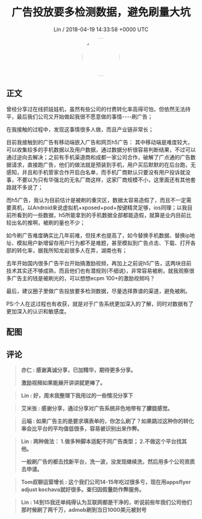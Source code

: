 <h1 align="center">广告投放要多检测数据，避免刷量大坑</h1>
<p align="center">
    <a>Lin / 2018-04-19 14:33:58 &#43;0000 UTC</a>
</p>

<div align="center">
    <img src="https://images.zsxq.com/FpGou15k1TzIyJPklbs63mKio_ub?e=1590940799&amp;token=kIxbL07-8jAj8w1n4s9zv64FuZZNEATmlU_Vm6zD:s3H09W0Zwp5fVyIXQrtw02CW3Yg=" width="100" height="100" style="border:1px solid;border-radius:50%; color:#ffffff"/>
</div>

## 正文

<div>
 
曾经分享过在线抓娃娃机，虽然有些公司的付费转化率高得可怕，但依然无法持平，最后我们公司又开始做起我很不愿意做的事情----刷广告；

在我接触的过程中，发现这事情很多人做，而且产业链非常长；

目前我接触到的广告有移动端嵌入广告和网页h5广告：
其中移动端是难度较大，可以收集较多的手机数据以及用户数据，通过数据分析很容易判断结果，不过可以通过逆向去解决；之前有手机渠道商和成都一家公司合作，破解了广点通的广告数据请求，直接跑广告，他们的做法就是预装到手机，用户买后默默的在后台跑，无感知，并且和手机管家合作开启白名单，而手机厂商默认只要没有用户投诉就没事，不要以为只有华强北的无名厂商这样，这家厂商规模不小，这里面还有其他套路就不多说了；

而h5广告，我认为目前估计是被刷的重灾区，数据太容易造假了，而且不一定需要真机，以Android来说虚拟机&#43;xposed&#43;pod&#43;按键精灵足够，ios同理；以我目前所看到的一些数据，h5所能拿到的手机数据全部都能造假，就算是业内目前比较出名的推啊，被刷的量也不少；

如今刷广告难度确实比几年前难，但技术也提高了，如今替换手机数据、替换ip地址、模拟用户新增留存用户行为都不是难题，甚至模拟到广告点击、下载、打开各部的转化率，据我所知龙岩很多人在弄，湖南也有；

去年开始国内很多广告平台开始搞激励视频，再加上之前说h5广告，这两块目前技术其实还不够成熟，而且他们也有潜规则(不细说)，非常容易被刷，就我观察很多广告主的钱是被刷光的，可以想想ecpm 100&#43;的激励视频吗？

最后，建议圈子里做广告投放要多检测数据，尽量选择靠谱的渠道，避免被刷。

PS:个人在这过程也有收获，就是对于广告系统更加深入的了解，同时对数据有了更加深入的认识和敏感度。
</div>

## 配图
<div class="image" align="center">

</div>

## 评论

<div align="left">
<div>

<blockquote >
<span> <strong>亦仁 : 感谢真诚分享，已加精华，期待更多分享。

激励视频如果能展开讲讲就更棒了。 </strong></span>
</blockquote>

<blockquote >
<span> <strong>Lin : 好，周末我整理下我用过的一些情况分享下 </strong></span>
</blockquote>

<blockquote >
<span> <strong>艾米张 : 感谢分享，通过分享对广告系统非色地带有了朦胧感觉。 </strong></span>
</blockquote>

<blockquote >
<span> <strong>云端 : 如果广告主的是要求填表单的，你怎么刷了？如果跳过这种你的转化率会比平台的平均值低很多，容易被识别出来作弊。 </strong></span>
</blockquote>

<blockquote >
<span> <strong>Lin : 两种做法：
1.做多种脚本适配不同广告类型；
2.不做这个平台找其他。

一般刷广告的都去找新平台，洗一波，没发现继续洗，然后用多个公司资质去申请。 </strong></span>
</blockquote>

<blockquote >
<span> <strong>Tom叔聊运营增长 : 这个我们公司14-15年吃过很多亏，现在用appsflyer adjust kochava就好很多。查归因假量防作弊服务。 </strong></span>
</blockquote>

<blockquote >
<span> <strong>Lin : 14到15我还单纯得认为互联网都是干净的，听说前些年我们公司他们那时候刷了两千万，admob刷到当日1000美元被封号 </strong></span>
</blockquote>

</div>
</div>